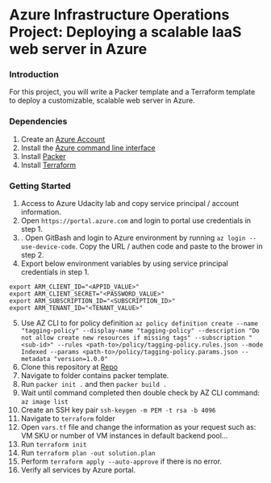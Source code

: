 # Azure Infrastructure Operations Project: Deploying a scalable IaaS web server in Azure

### Introduction
For this project, you will write a Packer template and a Terraform template to deploy a customizable, scalable web server in Azure.

### Dependencies
1. Create an [Azure Account](https://portal.azure.com) 
2. Install the [Azure command line interface](https://docs.microsoft.com/en-us/cli/azure/install-azure-cli?view=azure-cli-latest)
3. Install [Packer](https://www.packer.io/downloads)
4. Install [Terraform](https://www.terraform.io/downloads.html)

### Getting Started
1. Access to Azure Udacity lab and copy service principal / account information.
2. Open `https://portal.azure.com` and login to portal use credentials in step 1.
3. . Open GitBash and login to Azure environment by running `az login --use-device-code`. Copy the URL / authen code and paste to the brower in step 2.
4. Export below environment variables by using service principal credentials in step 1.
```
export ARM_CLIENT_ID="<APPID_VALUE>"
export ARM_CLIENT_SECRET="<PASSWORD_VALUE>"
export ARM_SUBSCRIPTION_ID="<SUBSCRIPTION_ID>"
export ARM_TENANT_ID="<TENANT_VALUE>"
```
5. Use AZ CLI to for policy definition
`az policy definition create --name "tagging-policy" --display-name "tagging-policy" --description "Do not allow create new resources if missing tags" --subscription "<sub-id>" --rules <path-to>/policy/tagging-policy.rules.json --mode Indexed --params <path-to>/policy/tagging-policy.params.json --metadata "version=1.0.0"` 
6. Clone this repository at [Repo](https://github.com/caonguyen207/uda-azure-devops-project01.git)
7. Navigate to folder contains packer template.
6. Run `packer init .` and then `packer build .`
7. Wait until command completed then double check by AZ CLI command: `az image list`
8. Create an SSH key pair `ssh-keygen -m PEM -t rsa -b 4096`
8. Navigate to `terraform` folder
9. Open `vars.tf` file and change the information as your request such as: VM SKU or number of VM instances in default backend pool...
10. Run `terraform init`
11. Run `terraform plan -out solution.plan`
12. Perform `terraform apply --auto-approve` if there is no error.
13. Verify all services by Azure portal.
